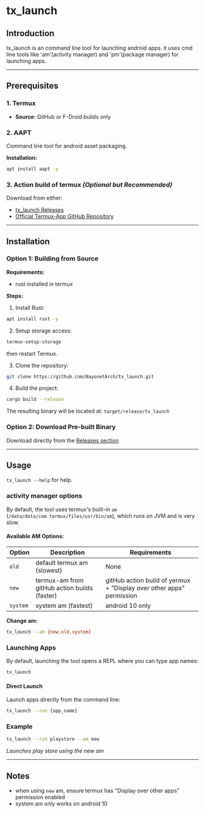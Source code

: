 # tx_launch

## Introduction

tx_launch is an command line tool for launching android apps.
it uses cmd line tools like 'am'(activity manager) and 'pm'(package manager) for launching apps.

---

## Prerequisites

### 1. Termux
- **Source:** GitHub or F-Droid builds only

### 2. AAPT
Command line tool for android asset packaging.

**Installation:**
```bash
apt install aapt -y
```

### 3. Action build of termux *(Optional but Recommended)*
Download from either:
- [tx_launch Releases](https://github.com/BayonetArch/tx_launch/releases)
- [Official Termux-App GitHub Repository](https://github.com/termux/termux-app)

---

## Installation

### Option 1: Building from Source

**Requirements:**
- rust installed in termux

**Steps:**

1. Install Rust:
```bash
apt install rust -y
```

2. Setup storage access:
```bash
termux-setup-storage
```
then restart Termux.

3. Clone the repository:
```bash
git clone https://github.com/BayonetArch/tx_launch.git
```

4. Build the project:
```bash
cargo build --release
```

The resulting binary will be located at: `target/release/tx_launch`

### Option 2: Download Pre-built Binary

Download directly from the [Releases section](https://github.com/BayonetArch/tx_launch/releases)

---

## Usage

`tx_launch --help` for help.

### activity manager options

By default, the tool uses termux's built-in `am` (`/data/data/com.termux/files/usr/bin/am`), which runs on JVM and is very slow.

#### Available AM Options:

| Option | Description | Requirements |
|--------|-------------|--------------|
| `old` | default termux am (slowest) | None |
| `new` | termux-am from gitHub action builds (faster) | gitHub action build of yermux + "Display over other apps" permission |
| `system` | system am (fastest) | android 10 only |

**Change am:**
```bash
tx_launch --am {new,old,system}
```

### Launching Apps

By default, launching the tool opens a REPL where you can type app names:
```bash
tx_launch
```

#### Direct Launch
Launch apps directly from the command line:
```bash
tx_launch --run {app_name}
```

### Example

```bash
tx_launch --run playstore --am new
```
*Launches play store using the new am*

---

## Notes

- when using `new` am, ensure termux has "Display over other apps" permission enabled
- system am only works on android 10
